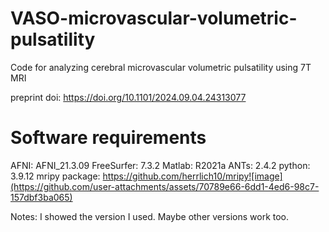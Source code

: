 # VASO-microvascular-volumetric-pulsatility
Code for analyzing cerebral microvascular volumetric pulsatility using 7T MRI

preprint doi: https://doi.org/10.1101/2024.09.04.24313077


# Software requirements 
AFNI: AFNI_21.3.09 
FreeSurfer: 7.3.2
Matlab: R2021a
ANTs: 2.4.2
python: 3.9.12
mripy package: https://github.com/herrlich10/mripy![image](https://github.com/user-attachments/assets/70789e66-6dd1-4ed6-98c7-157dbf3ba065)


Notes: I showed the version I used. Maybe other versions work too.




